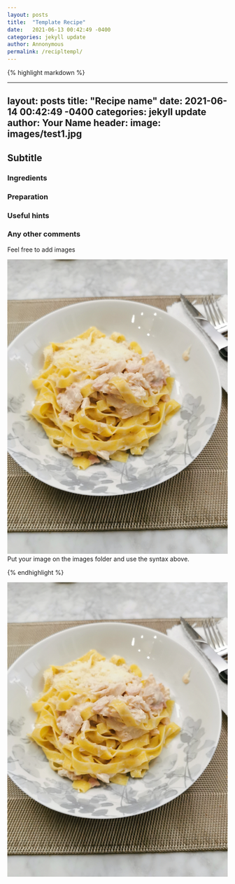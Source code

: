 ```yaml
---
layout: posts
title:  "Template Recipe"
date:   2021-06-13 00:42:49 -0400
categories: jekyll update
author: Annonymous
permalink: /recipltempl/
---
```



{% highlight markdown %}

---
layout: posts
title:  "Recipe name"
date:   2021-06-14 00:42:49 -0400
categories: jekyll update
author: Your Name
header:
  image: images/test1.jpg
---


## Subtitle

### Ingredients

### Preparation

### Useful hints

### Any other comments

Feel free to add images


![A nice picture of my food can be added with this syntax](/images/test1.jpg)
Put your image on the images folder and use the syntax above. 

{% endhighlight %}

![A nice picture of my food](/images/test1.jpg)
